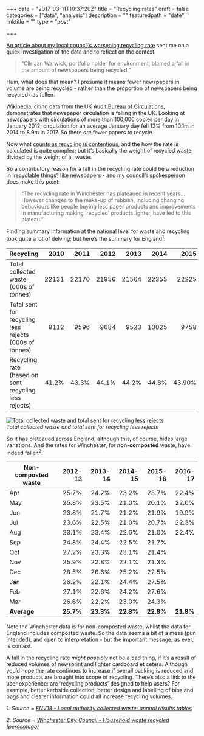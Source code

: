 +++
date = "2017-03-11T10:37:20Z"
title = "Recycling rates"
draft = false
categories = ["data", "analysis"]
description = ""
featuredpath = "date"
linktitle = ""
type = "post"

+++

[An article about my local council’s worsening recycling rate](http://www.hampshirechronicle.co.uk/news/15132003.Winchester_civic_chief_defends_worsening_recycling_record/#) sent me on a quick investigation of the data and to reflect on the context.

> “Cllr Jan Warwick, portfolio holder for environment, blamed a fall in the amount of newspapers being recycled.”

Hum, what does that mean? I presume it means fewer newspapers in volume are being recycled - rather than the proportion of newspapers being recycled has fallen.

[Wikipedia](https://en.wikipedia.org/wiki/List_of_newspapers_in_the_United_Kingdom_by_circulation), citing data from the UK [Audit Bureau of Circulations](https://www.abc.org.uk/), demonstrates that newspaper circulation is falling in the UK. Looking at newspapers with circulations of more than 100,000 copies per day in January 2012; circulation for an average January day fell 12% from 10.1m in 2014 to 8.9m in 2017. So there *are* fewer papers to recycle.

Now what [counts as recycling is contentious](http://www.letsrecycle.com/news/latest-news/hampshire-councils-defend-recycling-record/), and the how the rate is calculated is quite complex; but it’s basically the weight of recycled waste divided by the weight of all waste.

So a contributory reason for a fall in the recycling rate could be a reduction in ‘recyclable things’, like newspapers - and my council’s spokesperson does make this point:

> “The recycling rate in Winchester has plateaued in recent years... However changes to the make-up of rubbish, including changing behaviours like people buying less paper products and improvements in manufacturing making ‘recycled’ products lighter, have led to this plateau.”

Finding summary information at the national level for waste and recycling took quite a lot of delving; but here’s the summary for England<sup>1</sup>:

| Recycling                                              |   2010 |   2011 |   2012 |   2013 |   2014 |   2015 |
|--------------------------------------------------------|-------:|-------:|-------:|-------:|-------:|-------:|
| Total collected waste (000s of tonnes)                 |  22131 |  22170 |  21956 |  21564 |  22355 |  22225 |
| Total sent for recycling less rejects (000s of tonnes) |   9112 |   9596 |   9684 |   9523 |  10025 |   9758 |
| Recycling rate (based on sent recycling less rejects)  | 41.2% | 43.3% | 44.1% | 44.2% | 44.8% | 43.90% |

![Total collected waste and total sent for recycling less rejects](https://res.cloudinary.com/df1mif8sk/image/upload/v1489098146/hugo/image_pv0tdk.png)<br>
_Total collected waste and total sent for recycling less rejects_

So it has plateaued across England, although this, of course, hides large variations. And the rates for Winchester, for **non-composted** waste, have indeed fallen<sup>2</sup>:

| Non-composted waste | 2012-13 | 2013-14 | 2014-15 | 2015-16 | 2016-17 |
|---------|--------:|--------:|--------:|--------:|--------:|
| Apr     |   25.7% |   24.2% |   23.2% |   23.7% |   22.4% |
| May     |   25.8% |   23.5% |   21.0% |   20.1% |   22.0% |
| Jun     |   23.8% |   21.7% |   21.2% |   21.9% |   19.9% |
| Jul     |   23.6% |   22.5% |   21.0% |   20.7% |   22.3% |
| Aug     |   23.1% |   23.4% |   22.6% |   21.0% |   22.4% |
| Sep     |   24.8% |   24.4% |   22.5% |   21.7% |         |
| Oct     |   27.2% |   23.3% |   23.1% |   21.4% |         |
| Nov     |   25.9% |   22.8% |   22.1% |   21.3% |         |
| Dec     |   28.5% |   26.6% |   25.2% |   22.5% |         |
| Jan     |   26.2% |   22.1% |   24.4% |   27.5% |         |
| Feb     |   27.1% |   22.6% |   24.2% |   27.6% |         |
| Mar     |   26.6% |   22.2% |   23.0% |   24.3% |         |
| **Average** |   **25.7%** |   **23.3%** |   **22.8%** |   **22.8%** |   **21.8%** |

Note the Winchester data is for non-composted waste, whilst the data for England includes composted waste. So the data seems a bit of a mess (pun intended), and open to interpretation - but the important message, as ever, is context.

A fall in the recycling rate _might possibly_ not be a bad thing, if it’s a result of reduced volumes of newsprint and lighter cardboard et cetera. Although you’d hope the rate continues to increase if overall packing is reduced and more products are brought into scope of recycling. There’s also a link to the user experience: are ‘recycling products’ designed to help users? For example, better kerbside collection, better design and labelling of bins and bags and clearer information could all increase recycling volumes.


_1. Source = [ENV18 - Local authority collected waste: annual results tables](https://www.gov.uk/government/statistical-data-sets/env18-local-authority-collected-waste-annual-results-tables)_

_2. Source = [Winchester City Council - Household waste recycled (percentage)](http://www.winchester.gov.uk/data/performance-measures/environment/percentage-household-waste-recycled/)_
